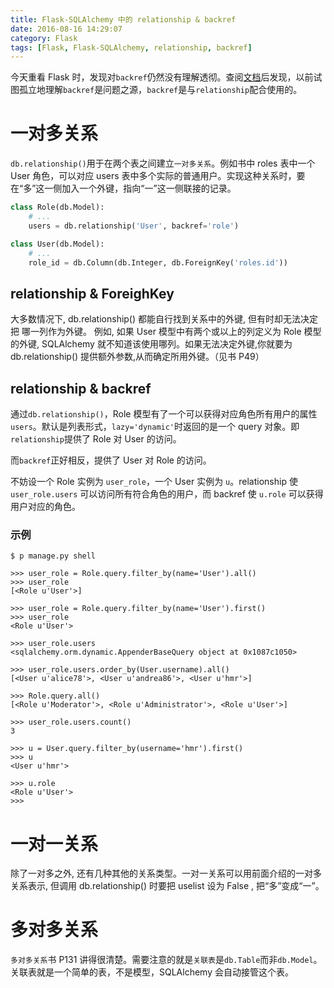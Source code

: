 ```yaml
---
title: Flask-SQLAlchemy 中的 relationship & backref
date: 2016-08-16 14:29:07
category: Flask
tags: [Flask, Flask-SQLAlchemy, relationship, backref]
---
```


今天重看 Flask 时，发现对`backref`仍然没有理解透彻。查阅[文档](http://flask-sqlalchemy.pocoo.org/2.1/models/)后发现，以前试图孤立地理解`backref`是问题之源，`backref`是与`relationship`配合使用的。

# 一对多关系

`db.relationship()`用于在两个表之间建立`一对多关系`。例如书中 roles 表中一个 User 角色，可以对应 users 表中多个实际的普通用户。实现这种关系时，要在“多”这一侧加入一个外键，指向“一”这一侧联接的记录。

```py
class Role(db.Model):
	# ...
	users = db.relationship('User', backref='role')

class User(db.Model):
	# ...
	role_id = db.Column(db.Integer, db.ForeignKey('roles.id'))
```

## relationship & ForeighKey

大多数情况下, db.relationship() 都能自行找到关系中的外键, 但有时却无法决定把 哪一列作为外键。 例如, 如果 User 模型中有两个或以上的列定义为 Role 模型的外键, SQLAlchemy 就不知道该使用哪列。如果无法决定外键,你就要为 db.relationship() 提供额外参数,从而确定所用外键。（见书 P49）

## relationship & backref
通过`db.relationship()`，Role 模型有了一个可以获得对应角色所有用户的属性`users`。默认是列表形式，`lazy='dynamic'`时返回的是一个 query 对象。即`relationship`提供了 Role 对 User 的访问。

而`backref`正好相反，提供了 User 对 Role 的访问。

不妨设一个 Role 实例为 `user_role`，一个 User 实例为 `u`。relationship 使 `user_role.users` 可以访问所有符合角色的用户，而 backref 使 `u.role` 可以获得用户对应的角色。

### 示例

```
$ p manage.py shell

>>> user_role = Role.query.filter_by(name='User').all()
>>> user_role
[<Role u'User'>]

>>> user_role = Role.query.filter_by(name='User').first()
>>> user_role
<Role u'User'>

>>> user_role.users
<sqlalchemy.orm.dynamic.AppenderBaseQuery object at 0x1087c1050>

>>> user_role.users.order_by(User.username).all()
[<User u'alice78'>, <User u'andrea86'>, <User u'hmr'>]

>>> Role.query.all()
[<Role u'Moderator'>, <Role u'Administrator'>, <Role u'User'>]

>>> user_role.users.count()
3

>>> u = User.query.filter_by(username='hmr').first()
>>> u
<User u'hmr'>

>>> u.role
<Role u'User'>
>>>
```

# 一对一关系

除了一对多之外, 还有几种其他的关系类型。一对一关系可以用前面介绍的一对多关系表示, 但调用 db.relationship() 时要把 uselist 设为 False , 把“多”变成“一”。 


# 多对多关系

`多对多关系`书 P131 讲得很清楚。需要注意的就是`关联表`是`db.Table`而非`db.Model`。关联表就是一个简单的表，不是模型，SQLAlchemy 会自动接管这个表。






















